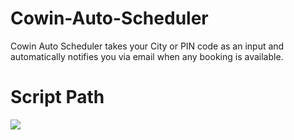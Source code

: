 # Cowin-Auto-Scheduler

Cowin Auto Scheduler takes your City or PIN code as an input and automatically notifies you via email when any booking is available.


# Script Path

[![](https://mermaid.ink/img/eyJjb2RlIjoiZ3JhcGhcbkEoKFN0YXJ0KSkgLS0-IEIoRW50ZXIgRW1haWwgZm9yIEdldHRpbmcgTm90aWZpY2F0aW9uKVxuQiAtLT4gQyhFbnRlciBQaG9uZSBOdW1iZXIpXG5DIC0tPiBYKEdldCBPVFApXG5YIC0tPiBZKChMb2dnZWQgSW4pKVxuWSAtLT4gRHtTZWxlY3R9XG5EIC0tIFNlYXJjaCBCeSBDaXR5IC0tPiBFKEVudGVyIFN0YXRlIENvZGUpXG5FIC0tPiBGKEVudGVyIENpdHkgQ29kZSlcbkYgLS0-IEcoRW50ZXIgUHJlZmZlcmVkIFBpbmNvZGVzKVxuRCAtLSBTZWFyY2ggQnkgUElOIC0tPiBIKEVudGVyIFBpbmNvZGUpXG5HIC0tPiBJKChXYWl0IHVudGlsIEZvdW5kKSlcbkggLS0-IElcbkkgLS0gRm91bmQgQ2VudGVycyAtLT4gSihTZWxlY3QgQ2VudGVyIGJ5IGl0cyBJbmRleCBUbyBCb29rIEFwcG9pbnRtZW50KVxuSiAtLT4gSyhFbnRlciBPVFAgdGhhdCBjYW1lIG9uIHlvdXIgcGhvbmUpXG5LIC0tPiBMKFNlbGVjdCB0aGUgUGVyc29uIGJ5IEluZGV4KVxuTCAtLT4gTShFbnRlciBDYXB0Y2hhKVxuTSAtLT4gTigoQ2hpbmcgQ2hvbmcgTUYuIFlvdXIgQXBwb2ludG1lbnQgaXMgU2NoZWR1bGVkKSkiLCJtZXJtYWlkIjp7InRoZW1lIjoiZGVmYXVsdCJ9LCJ1cGRhdGVFZGl0b3IiOmZhbHNlfQ)](https://mermaid-js.github.io/mermaid-live-editor/#/edit/eyJjb2RlIjoiZ3JhcGhcbkEoKFN0YXJ0KSkgLS0-IEIoRW50ZXIgRW1haWwgZm9yIEdldHRpbmcgTm90aWZpY2F0aW9uKVxuQiAtLT4gQyhFbnRlciBQaG9uZSBOdW1iZXIpXG5DIC0tPiBYKEdldCBPVFApXG5YIC0tPiBZKChMb2dnZWQgSW4pKVxuWSAtLT4gRHtTZWxlY3R9XG5EIC0tIFNlYXJjaCBCeSBDaXR5IC0tPiBFKEVudGVyIFN0YXRlIENvZGUpXG5FIC0tPiBGKEVudGVyIENpdHkgQ29kZSlcbkYgLS0-IEcoRW50ZXIgUHJlZmZlcmVkIFBpbmNvZGVzKVxuRCAtLSBTZWFyY2ggQnkgUElOIC0tPiBIKEVudGVyIFBpbmNvZGUpXG5HIC0tPiBJKChXYWl0IHVudGlsIEZvdW5kKSlcbkggLS0-IElcbkkgLS0gRm91bmQgQ2VudGVycyAtLT4gSihTZWxlY3QgQ2VudGVyIGJ5IGl0cyBJbmRleCBUbyBCb29rIEFwcG9pbnRtZW50KVxuSiAtLT4gSyhFbnRlciBPVFAgdGhhdCBjYW1lIG9uIHlvdXIgcGhvbmUpXG5LIC0tPiBMKFNlbGVjdCB0aGUgUGVyc29uIGJ5IEluZGV4KVxuTCAtLT4gTShFbnRlciBDYXB0Y2hhKVxuTSAtLT4gTigoQ2hpbmcgQ2hvbmcgTUYuIFlvdXIgQXBwb2ludG1lbnQgaXMgU2NoZWR1bGVkKSkiLCJtZXJtYWlkIjp7InRoZW1lIjoiZGVmYXVsdCJ9LCJ1cGRhdGVFZGl0b3IiOmZhbHNlfQ)